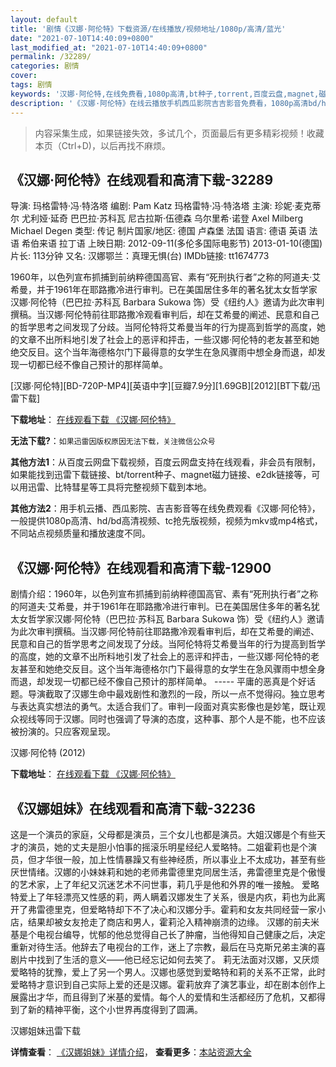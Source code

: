 ```yaml
---
layout: default
title: '剧情《汉娜·阿伦特》下载资源/在线播放/视频地址/1080p/高清/蓝光'
date: "2021-07-10T14:40:09+0800"
last_modified_at: "2021-07-10T14:40:09+0800"
permalink: /32289/
categories: 剧情
cover:
tags: 剧情
keywords: '汉娜·阿伦特,在线免费看,1080p高清,bt种子,torrent,百度云盘,magnet,磁力链,迅雷下载资源'
description: '《汉娜·阿伦特》在线云播放手机西瓜影院吉吉影音免费看，1080p高清bd/hd未删减完整版和tc抢先枪版，mkv/mp4格式，附带bt/torrent种子、magnet/磁力链、百度云盘、网盘资源迅雷下载链接'
---
```


>内容采集生成，如果链接失效，多试几个，页面最后有更多精彩视频！收藏本页（Ctrl+D)，以后再找不麻烦。


## 《汉娜·阿伦特》在线观看和高清下载-32289

导演: 玛格雷特·冯·特洛塔 编剧: Pam Katz 玛格雷特·冯·特洛塔 主演: 珍妮·麦克蒂尔 尤利娅·延奇 巴巴拉·苏科瓦 尼古拉斯·伍德森 乌尔里希·诺登 Axel Milberg Michael Degen 类型: 传记 制片国家/地区: 德国 卢森堡 法国 语言: 德语 英语 法语 希伯来语 拉丁语 上映日期: 2012-09-11(多伦多国际电影节) 2013-01-10(德国) 片长: 113分钟 又名: 汉娜鄂兰：真理无惧(台) IMDb链接: tt1674773

1960年，以色列宣布抓捕到前纳粹德国高官、素有“死刑执行者”之称的阿道夫·艾希曼，并于1961年在耶路撒冷进行审判。已在美国居住多年的著名犹太女哲学家汉娜·阿伦特（巴巴拉·苏科瓦 Barbara Sukowa 饰）受《纽约人》邀请为此次审判撰稿。当汉娜·阿伦特前往耶路撒冷观看审判后，却在艾希曼的阐述、民意和自己的哲学思考之间发现了分歧。当阿伦特将艾希曼当年的行为提高到哲学的高度，她的文章不出所料地引发了社会上的恶评和抨击，一些汉娜·阿伦特的老友甚至和她绝交反目。这个当年海德格尔门下最得意的女学生在急风骤雨中想全身而退，却发现一切都已经不像自己预计的那样简单。


[汉娜·阿伦特][BD-720P-MP4][英语中字][豆瓣7.9分][1.69GB][2012][BT下载/迅雷下载]

**下载地址**： [在线观看下载 《汉娜·阿伦特》](https://www.btdx8.com/torrent/hannah_arendt_2012.html) 


**无法下载?**：`如果迅雷因版权原因无法下载，关注微信公众号 `

**其他方法1**：从百度云网盘下载视频，百度云网盘支持在线观看，非会员有限制，如果能找到迅雷下载链接、bt/torrent种子、magnet磁力链接、e2dk链接等，可以用迅雷、比特彗星等工具将完整视频下载到本地。

**其他方法2**：用手机云播、西瓜影院、吉吉影音等在线免费观看《汉娜·阿伦特》，一般提供1080p高清、hd/bd高清视频、tc抢先版视频，视频为mkv或mp4格式，不同站点视频质量和播放速度不同。


## 《汉娜·阿伦特》在线观看和高清下载-12900

剧情介绍：1960年，以色列宣布抓捕到前纳粹德国高官、素有“死刑执行者”之称的阿道夫·艾希曼，并于1961年在耶路撒冷进行审判。已在美国居住多年的著名犹太女哲学家汉娜·阿伦特（巴巴拉·苏科瓦 Barbara Sukowa 饰）受《纽约人》邀请为此次审判撰稿。当汉娜·阿伦特前往耶路撒冷观看审判后，却在艾希曼的阐述、民意和自己的哲学思考之间发现了分歧。当阿伦特将艾希曼当年的行为提高到哲学的高度，她的文章不出所料地引发了社会上的恶评和抨击，一些汉娜·阿伦特的老友甚至和她绝交反目。这个当年海德格尔门下最得意的女学生在急风骤雨中想全身而退，却发现一切都已经不像自己预计的那样简单。 ----- 平庸的恶真是个好话题。导演截取了汉娜生命中最戏剧性和激烈的一段，所以一点不觉得闷。独立思考与表达真实想法的勇气。太适合我们了。审判一段面对真实影像也是妙笔，既让观众视线等同于汉娜。同时也强调了导演的态度，这种事、那个人是不能，也不应该被扮演的。只应客观呈现。


汉娜·阿伦特 (2012)

**下载地址**： [在线观看下载 《汉娜·阿伦特》](https://www.btbtdy.me/btdy/dy6369.html) 


## 《汉娜姐妹》在线观看和高清下载-32236

这是一个演员的家庭，父母都是演员，三个女儿也都是演员。大姐汉娜是个有些天才的演员，她的丈夫是胆小怕事的摇滚乐明星经纪人爱略特。二姐霍莉也是个演员，但才华很一般，加上性情暴躁又有些神经质，所以事业上不太成功，甚至有些厌世情绪。汉娜的小妹妹莉和她的老师弗雷德里克同居生活，弗雷德里克是个傲慢的艺术家，上了年纪又沉迷艺术不问世事，莉几乎是他和外界的唯一接触。 爱略特爱上了年轻漂亮又性感的莉，两人瞒着汉娜发生了关系，很是内疚，莉也为此离开了弗雷德里克，但爱略特却下不了决心和汉娜分手。霍莉和女友共同经营一家小店，结果却被女友抢走了商店和男人，霍莉沦入精神崩溃的边缘。 汉娜的前夫米基是个电视台编导，忧郁的他总觉得自己长了肿瘤，当他得知自己健康之后，决定重新对待生活。他辞去了电视台的工作，迷上了宗教，最后在马克斯兄弟主演的喜剧片中找到了生活的意义——他已经忘记如何去笑了。 莉无法面对汉娜，又厌烦爱略特的犹豫，爱上了另一个男人。汉娜也感觉到爱略特和莉的关系不正常，此时爱略特才意识到自己实际上爱的还是汉娜。霍莉放弃了演艺事业，却在剧本创作上展露出才华，而且得到了米基的爱情。每个人的爱情和生活都经历了危机，又都得到了新的精神平衡，这个小世界再度得到了圆满。</p>


汉娜姐妹迅雷下载

**详情查看**： [《汉娜姐妹》详情介绍](/movie/32236/)， **查看更多**：[本站资源大全](/movie/t/all/)

